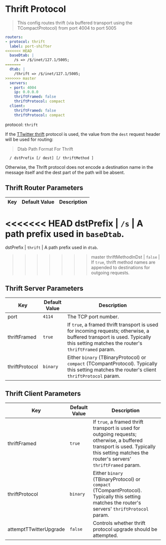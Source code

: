 # Thrift Protocol


> This config routes thrift (via buffered transport using the TCompactProtocol) from port 4004 to port 5005

```yaml
routers:
- protocol: thrift
  label: port-shifter
<<<<<<< HEAD
  baseDtab: |
    /s => /$/inet/127.1/5005;
=======
  dtab: |
    /thrift => /$/inet/127.1/5005;
>>>>>>> master
  servers:
  - port: 4004
    ip: 0.0.0.0
    thriftFramed: false
    thriftProtocol: compact
  client:
    thriftFramed: false
    thriftProtocol: compact
```

protocol: `thrift`

If the [TTwitter thrift](http://twitter.github.io/finagle/guide/Protocols.html#thrift) protocol is
used, the value from the `dest` request header will be used for routing:

> Dtab Path Format For Thrift
```
  / dstPrefix [/ dest] [/ thriftMethod ]
```

Otherwise, the Thrift protocol does not encode a destination name in the message
itself and the dest part of the path will be absent.

## Thrift Router Parameters

Key | Default Value | Description
--- | ------------- | -----------
<<<<<<< HEAD
dstPrefix | `/s` | A path prefix used in `baseDtab`.
=======
dstPrefix | `thrift` | A path prefix used in `dtab`.
>>>>>>> master
thriftMethodInDst | `false` | If `true`, thrift method names are appended to destinations for outgoing requests.


## Thrift Server Parameters

Key | Default Value | Description
--- | ------------- | -----------
port | `4114` | The TCP port number.
thriftFramed | `true` | If `true`, a framed thrift transport is used for incoming requests; otherwise, a buffered transport is used. Typically this setting matches the router's `thriftFramed` param.
thriftProtocol | `binary` | Either `binary` (TBinaryProtocol) or `compact` (TCompantProtocol). Typically this setting matches the router's client `thriftProtocol` param.

## Thrift Client Parameters

Key | Default Value | Description
--- | ------------- | -----------
thriftFramed | `true` | If `true`, a framed thrift transport is used for outgoing requests; otherwise, a buffered transport is used. Typically this setting matches the router's servers' `thriftFramed` param.
thriftProtocol | `binary` | Either `binary` (TBinaryProtocol) or `compact` (TCompantProtocol). Typically this setting matches the router's servers' `thriftProtocol` param.
attemptTTwitterUpgrade | `false` | Controls whether thrift protocol upgrade should be attempted.




